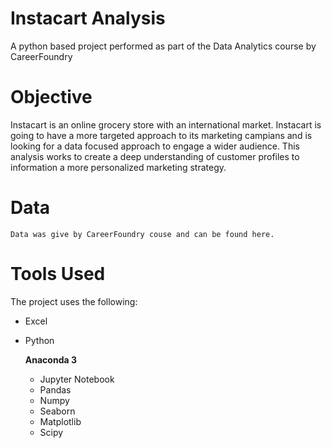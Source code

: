 # Instacart Analysis
A python based project performed as part of the Data Analytics course by CareerFoundry
# Objective
Instacart is an online grocery store with an international market.  Instacart is going to have a more targeted approach to its marketing campians and is looking for a data focused approach to engage a wider audience.  This analysis works to create a deep understanding of customer profiles to information a more personalized marketing strategy. 
# Data
    Data was give by CareerFoundry couse and can be found here. 
# Tools Used
The project uses the following: 
  - Excel
  - Python
    
     **Anaconda 3**
      - Jupyter Notebook
      - Pandas
      - Numpy
      - Seaborn
      - Matplotlib
      - Scipy